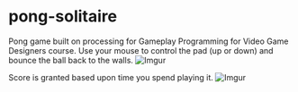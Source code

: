 # pong-solitaire
Pong game built on processing for Gameplay Programming for Video Game Designers course.
Use your mouse to control the pad (up or down) and bounce the ball back to the walls.
![Imgur](https://i.imgur.com/w8nRuC9.jpg)

Score is granted based upon time you spend playing it.
![Imgur](https://i.imgur.com/OnsUOBC.jpg)
